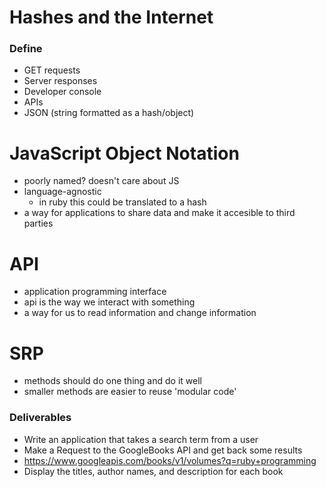 # Hashes and the Internet

### Define

- GET requests
- Server responses
- Developer console
- APIs
- JSON (string formatted as a hash/object)

# JavaScript Object Notation
- poorly named? doesn't care about JS
- language-agnostic
  - in ruby this could be translated to a hash
- a way for applications to share data and make it accesible to third parties

# API
- application programming interface
- api is the way we interact with something
- a way for us to read information and change information

# SRP
- methods should do one thing and do it well
- smaller methods are easier to reuse 'modular code'

### Deliverables

- Write an application that takes a search term from a user
- Make a Request to the GoogleBooks API and get back some results
- https://www.googleapis.com/books/v1/volumes?q=ruby+programming
- Display the titles, author names, and description for each book
